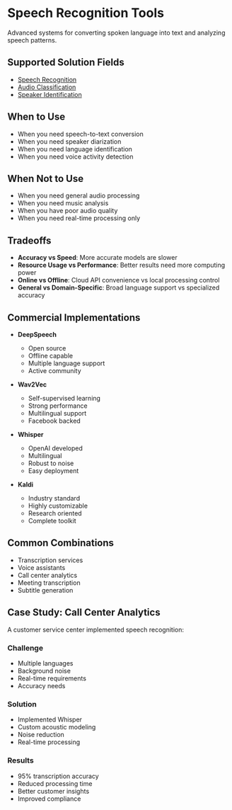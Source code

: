 # Speech Recognition Tools

Advanced systems for converting spoken language into text and analyzing speech patterns.

## Supported Solution Fields

- [Speech Recognition](../solutions/speech-recognition)
- [Audio Classification](../solutions/audio-classification)
- [Speaker Identification](../solutions/speaker-identification)

## When to Use

- When you need speech-to-text conversion
- When you need speaker diarization
- When you need language identification
- When you need voice activity detection

## When Not to Use

- When you need general audio processing
- When you need music analysis
- When you have poor audio quality
- When you need real-time processing only

## Tradeoffs

- **Accuracy vs Speed**: More accurate models are slower
- **Resource Usage vs Performance**: Better results need more computing power
- **Online vs Offline**: Cloud API convenience vs local processing control
- **General vs Domain-Specific**: Broad language support vs specialized accuracy

## Commercial Implementations

- **DeepSpeech**
  - Open source
  - Offline capable
  - Multiple language support
  - Active community

- **Wav2Vec**
  - Self-supervised learning
  - Strong performance
  - Multilingual support
  - Facebook backed

- **Whisper**
  - OpenAI developed
  - Multilingual
  - Robust to noise
  - Easy deployment

- **Kaldi**
  - Industry standard
  - Highly customizable
  - Research oriented
  - Complete toolkit

## Common Combinations

- Transcription services
- Voice assistants
- Call center analytics
- Meeting transcription
- Subtitle generation

## Case Study: Call Center Analytics

A customer service center implemented speech recognition:

### Challenge

- Multiple languages
- Background noise
- Real-time requirements
- Accuracy needs

### Solution

- Implemented Whisper
- Custom acoustic modeling
- Noise reduction
- Real-time processing

### Results

- 95% transcription accuracy
- Reduced processing time
- Better customer insights
- Improved compliance 